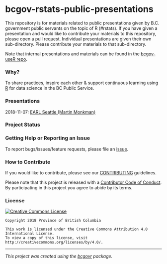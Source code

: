 <!-- 
Add a project state badge

See <https://github.com/BCDevExchange/Our-Project-Docs/blob/master/discussion/projectstates.md> 
If you have bcgovr installed and you use RStudio, click the 'Insert BCDevex Badge' Addin.
-->

bcgov-rstats-public-presentations
============================

This repository is for materials related to public presentations given by B.C. government public servants on the topic of R (#rstats). If you have given a presentation and would like to contribute your materials to this repository, please open a pull request. Individual presentations are given their own sub-directory. Please contribute your materials to that sub-directory.

Note that internal presentations and materials can be found in the [bcgov-useR repo](https://github.com/bcgov/bcgov-useR).

### Why?
To share practices, inspire each other & support continuous learning using [R](https://www.r-project.org/) for data science in the BC Public Service.


### Presentations

2018-11-07: [EARL Seattle (Martin Monkman)](https://github.com/bcgov/bcgov-rstats-public-presentations/tree/master/2018-11-07_EARL_Seattle)



### Project Status

### Getting Help or Reporting an Issue

To report bugs/issues/feature requests, please file an [issue](https://github.com/bcgov/bcgov-useR/issues/).

### How to Contribute

If you would like to contribute, please see our [CONTRIBUTING](CONTRIBUTING.md) guidelines.

Please note that this project is released with a [Contributor Code of Conduct](CODE_OF_CONDUCT.md). By participating in this project you agree to abide by its terms.

### License

[![Creative Commons License](https://i.creativecommons.org/l/by/4.0/88x31.png)](http://creativecommons.org/licenses/by/4.0/)

```
Copyright 2018 Province of British Columbia

This work is licensed under the Creative Commons Attribution 4.0 International License.
To view a copy of this license, visit http://creativecommons.org/licenses/by/4.0/.
```
---
*This project was created using the [bcgovr](https://github.com/bcgov/bcgovr) package.* 
